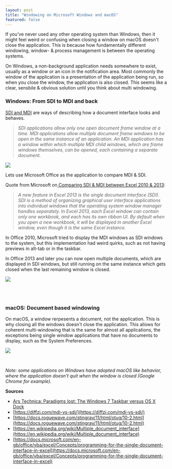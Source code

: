 ```yaml
---
layout: post
title: "Windowing on Microsoft Windows and macOS"
featured: false
---
```


If you've never used any other operating system than Windows, then it might feel weird or confusing when closing a window on macOS doesn't close the application. This is because how  fundamentally different windowing, window- & process management is between the operating systems.

On Windows, a non-background application needs somewhere to exist, usually as a window or an icon in the notification area. Most commonly the window of the application is a presentation of the application being run, so when you close the window, the application is also closed. This seems like a clear, sensbile & obvious solution until you think about multi windowing.

### Windows: From SDI to MDI and back

[SDI and MDI](https://docs.microsoft.com/en-us/cpp/mfc/sdi-and-mdi?view=vs-2019) are ways of describing how a document interface looks and behaves.

> *SDI applications allow only one open document frame window at a time. MDI applications allow multiple document frame windows to be open in the same instance of an application. An MDI application has a window within which multiple MDI child windows, which are frame windows themselves, can be opened, each containing a separate document.*

![]({{site.baseurl}}/images/posts/windowing_001.svg)

Lets use Microsoft Office as the application to compare MDI & SDI.

Quote from Microsoft on[ Comparing SDI & MDI between Excel 2010 & 2013](https://docs.microsoft.com/en-gb/office/vba/excel/Concepts/programming-for-the-single-document-interface-in-excel):

> *A new feature in Excel 2013 is the single document interface (SDI). SDI is a method of organizing graphical user interface applications into individual windows that the operating system window manager handles separately. In Excel 2013, each Excel window can contain only one workbook, and each has its own ribbon UI. By default when you open a new workbook, it will be displayed in another Excel window, even though it is the same Excel instance.*

‌In Office 2010, Microsoft tried to display the MDI windows as SDI windows to the system, but this implementation had weird quirks, such as not having previews in alt-tab or in the taskbar.

In Office 2013 and later you can now open multiple documents, which are displayed in SDI windows, but still running on the same instance which gets closed when the last remaining window is closed.

![]({{site.baseurl}}/images/posts/windowing_002.svg)

<br/><br/>

### macOS: Document based windowing

On macOS, a window rerpesents a document, not the application. This is why closing all the windows doesn't close the application. This allows for coherent multi-windowing that is the same for almost all applications, the exceptions being single window applications that have no documents to display, such as the System Preferences.

![]({{site.baseurl}}/images/posts/windowing_003.svg)

<br/>

*Note: some applications on Windows have adopted macOS like behavior, where the application doesn't quit when the window is closed (Google Chrome for example).*

**Sources**

- [Ars Technica: Paradigms lost: The Windows 7 Taskbar versus OS X Dock](https://arstechnica.com/information-technology/2009/01/dock-and-windows-7-taskbar/)
- [https://diffzi.com/mdi-vs-sdi/](https://diffzi.com/mdi-vs-sdi/)
- [https://docs.roguewave.com/stingray/11/html/otug/10-2.html](https://docs.roguewave.com/stingray/11/html/otug/10-2.html)
- [https://en.wikipedia.org/wiki/Multiple_document_interface](https://en.wikipedia.org/wiki/Multiple_document_interface)
- [https://docs.microsoft.com/en-gb/office/vba/excel/Concepts/programming-for-the-single-document-interface-in-excel](https://docs.microsoft.com/en-gb/office/vba/excel/Concepts/programming-for-the-single-document-interface-in-excel)